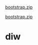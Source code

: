
[bootstrap.zip](https://github.com/jesusagrafojo/diw/files/6429240/bootstrap.zip)

[bootstrap.zip](https://github.com/jesusagrafojo/diw/files/6429241/bootstrap.zip)
# diw
